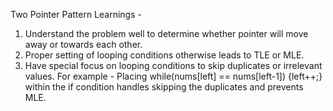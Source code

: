 Two Pointer Pattern Learnings - 

1) Understand the problem well to determine whether pointer will move away or towards each other.
2) Proper setting of looping conditions otherwise leads to TLE or MLE.
3) Have special focus on looping conditions to skip duplicates or irrelevant values.
   For example - Placing while(nums[left] == nums[left-1]) {left++;} within the if condition handles skipping the duplicates and prevents MLE.
